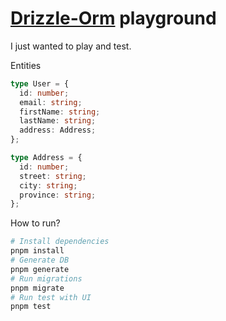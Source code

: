 # [Drizzle-Orm](https://orm.drizzle.team/) playground

I just wanted to play and test.

Entities

```typescript
type User = {
  id: number;
  email: string;
  firstName: string;
  lastName: string;
  address: Address;
};

type Address = {
  id: number;
  street: string;
  city: string;
  province: string;
};
```

How to run?

```sh
# Install dependencies
pnpm install
# Generate DB
pnpm generate
# Run migrations
pnpm migrate
# Run test with UI
pnpm test
```
